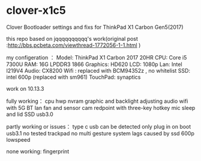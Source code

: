 # clover-x1c5
Clover Bootloader settings and fixs for ThinkPad X1 Carbon Gen5(2017) 

this repo based on jqqqqqqqqqq's work(original post :http://bbs.pcbeta.com/viewthread-1772056-1-1.html )

my configeration ：
Model:       ThinkPad X1 Carbon 2017  20HR
CPU:          Core i5 7300U
RAM:          16G LPDDR3 1866
Graphics:    HD620
LCD:           1080p
Lan:             Intel I219V4
Audio:         CX8200
Wifi :           replaced with BCM94352z , no whitelist
SSD:           intel 600p (replaced with sm961)
TouchPad:  synaptics

work on 10.13.3

fully working：
cpu hwp
nvram
graphic  and backlight adjusting
audio
wifi with 5G
BT
lan
fan and sensor
cam
redpoint with three-key
hotkey
mic
sleep  and lid
SSD
usb3.0


partly working or issues：
type c usb can be detected only plug in on boot
usb3.1 no tested
trackpad no multi gesture
system lags caused by ssd 600p lowspeed

none working:
fingerprint


